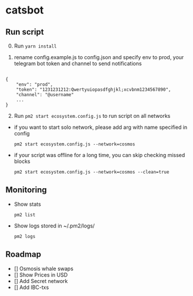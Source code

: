 # catsbot

## Run script

0. Run ``` yarn install ```

1. rename config.example.js to config.json and specify env to prod, your telegram bot token and channel to send notifications

```

{
    "env": "prod",
    "token": "1231231212:Qwertyuiopasdfghjkl;xcvbnm1234567890",
    "channel": "@username"
    ...
}

```
 
2. Run ``` pm2 start ecosystem.config.js ``` to run script on all networks
  - if you want to start solo network, please add arg with name specified in config 
  
      ``` pm2 start ecosystem.config.js --network=cosmos ```
      
  - if your script was offline for a long time, you can skip checking missed blocks  
  
      ``` pm2 start ecosystem.config.js --network=cosmos --clean=true ```
      
## Monitoring

  - Show stats 
  
      ``` pm2 list ```
      
  - Show logs stored in ~/.pm2/logs/
  
      ``` pm2 logs ```

## Roadmap

- [] Osmosis whale swaps
- [] Show Prices in USD
- [] Add Secret network
- [] Add IBC-txs

